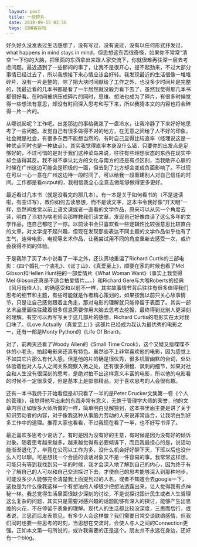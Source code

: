 ```yaml
---
 layout: post
 title: 一些碎片
 date: 2018-09-15 03:56
 tags: 旧博客存档
---
```

好久好久没发表过生活感想了，没有写过，没有说过，没有以任何形式抒发过，what happens in mind stays in
mind，但思想这东西很奇怪，如果你不常常“清空”一下你的大脑，把里面的东西拿出来跟人家交流下，你就很难再往深一层去考虑问题。最近遇到了一些郁闷的事了，让我不是很开心，提不起劲来，不过大部分事情已经过去了，所以我想接下来心情应该会好转。我发现最近的生活很像一堆堆碎片，没有一片是整的，除了把大块时间献给了工作之外，也没多少时间片是完整的，我最近看的几本书都是看了一半居然就没毅力看下去了，虽然我觉得那几本书都很好看。在时间被挤压成碎片的同时，思维、想法也成为了碎片，有很多时候觉得一些想法有意思，却没有时间深入思考和写下来，所以我猜本文的内容也将会碎得一片一片的。



从哪说起呢？工作吧。出差那边的事给我泼了一盘冷水，让我冷静了下来好好地思考了一些问题。发觉自己有很多做得不对的地方，在无意之间给了人不好的印象，社会就是社会，有很多东西不能想当然的，有时自己显得比较直率（经理说这是一种优点同时也是一种缺点）。其实我觉得直率本身没什么错，只要你的出发点是足够好的，不过可惜的是对于我们这种菜鸟来说，往往有些理想状态的东西在现实中却会适得其反。我不得不承认北方的文化与南方的还是有点区别，当我敞开心扉的时候在广州这边可能会是积极的一面，但去到了北方却会变成负面影响了。不过现在可以一心一意在广州这边待一段时间了，可以给我一段重建别人对自己信任的时间。工作都是看output的，我相信我全心全意去做能够做得更多更好。



最近看过几本书（就是没看完的那几本）。有一本是关于如何看书的（不是速读啦，有空详写），教你如何去读思想，而不是读文字，这本书令我好像“开天眼”一样，忽然间发觉以前上语文课或者一直看的文学作品，原来可以从另一个角度去读，明白了当初为啥老师会那样教我们读文章，发现自己好像白读了这么多年的文学作品，连自己都吃了一惊。以前读书会只喜欢看一些逻辑性比较强意思比较直白的文章，对文学提不起兴趣，但现在发现那些表达不同主题的文学作品似乎也有了生气，连带电影，电视等艺术作品，让我尝试用不同的角度重新去感受一次，或许会获得不同的体验。



于是我除了买了本小说看了一半之外，还认真地重温了Richard
Curtis的三部电影：《四个婚礼一个丧礼》、《诺丁山》、《真爱至上》，顺便在家的时候也看了Mel Gibson和Hellen
Hunt拍的一部爱情片《What Woman Want》（事实上我觉得Mel Gibson还真是不适合拍爱情片。。。）和Richard
Gere与大嘴Roberts的经典《风月俏佳人》，的确感受和以前不一样，其实故事情节背后往往有很多值得我们思考的细节和主题，有些可能就是作者精心策划的，如果按我以前只关心故事情节，只是让自己感觉跟着主角走，那对电影的理解就只能停留于表面了。其实一部艺术品里面往往藏着很多信息需要你用大脑去思考去挖掘，最终得到比别人更深刻的理解。有空可以再写写关于这几部片的感想，Richard
Curtis的电影实在太对我口味了。《Love Actually（真爱至上）》这部片已经成为我认为最优秀的电影之一，还有一部是Monty
Python的《Life Of Brian》。



对了，前两天还看了Woody Allen的《Small Time
Crook》，这个又矮又瘦喋喋不休的小老头，拍起电影来还真有特色。虽然谈不上非常喜欢他的电影，因为感觉上不如其它片那么有代入感，但是他的片的确是很优秀，很多机智幽默的台词，处处体验着他对人与人之间关系观察入微之处，还有很多滑稽、讽刺的细节，如果对社会和人生没有很深刻的思考，是绝对拍不出这样意义丰富的电影，所以他的电影看的时候不一定很享受，但是基本上是部部精品，对于喜欢思考的人会很有趣。



还有一本书我终于开始看但是却只看了一半的是Peter
Drucker文集第一卷《个人的管理》，我觉得他写出来的东西非常有意义，无愧于管理学大师的荣誉，他的文章内容正如很多大师所做的一样，简单明白见解独到，这本书里面主要是讲了关于知识劳动者的内容，对于像我这种从事脑力劳动的人来说非常适合，让我明白到好多工作中的道理。推荐大家也看看，不过我现在看了一半，也不好写书评了。



最近喜欢多思考少说话了，有时是因为没有好的主意，有时候是因为没有好的倾诉对象。随着思考越来越多，越来越觉得有必要倾诉下，而且我最担心的是，说话功能渐渐退化了，毕竟在公司以工作为多，没什么机会好好聊下天，下班以后也没什么人可以聊。可是想找一个合适的谈话对象又不是一件容易的事。我常常这样想，可能只有等到我找到另一半的时候，我才会深入地了解到自己的内心，因为终于有个了解自己的人可以和自己交流探讨下去，才使自己的思考能够深入到那种地步。可能没多少人能够完全清楚我上面提到过的人名，或者不知道会去google一下，这也是为什么像我这样一个有想法的人却很少把想法透露出来，让人觉得我有点神秘一样。我总觉得生活里面很缺少深刻的讨论，不是说探讨国计民生或者人生哲理这么复杂的问题，其实只是需要对感兴趣的话题能够有深入的探讨，能够产生出思维的火花，不在停留于表象的理解。现代人的生活都比较没深度，三思而后行，或者说，三思而后发表意见，有多少人会这样做？我们需要日常交谈联络感情，但我们同时也要一些思考的时刻，当思想在交流时，会使人与人之间的Connection更强。正如本文第一句所说的，或许我需要的正是这个。朋友并不永远在身边，还好有一个blog。

